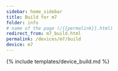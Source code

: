 ```yaml
---
sidebar: home_sidebar
title: Build for m7
folder: info
# name of the page (/{{permalink}}.html)
redirect_from: m7_build.html
permalink: /devices/m7/build
device: m7
---
```

{% include templates/device_build.md %}
